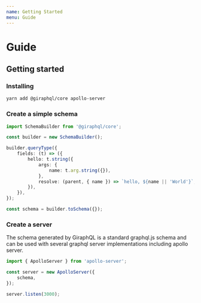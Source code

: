 ```yaml
---
name: Getting Started
menu: Guide
---
```


# Guide

## Getting started

### Installing

```bash
yarn add @giraphql/core apollo-server
```

### Create a simple schema

```typescript
import SchemaBuilder from '@giraphql/core';

const builder = new SchemaBuilder();

builder.queryType({
    fields: (t) => ({
        hello: t.string({
            args: {
                name: t.arg.string({}),
            },
            resolve: (parent, { name }) => `hello, ${name || 'World'}`,
        }),
    }),
});

const schema = builder.toSchema({});
```

### Create a server

The schema generated by GiraphQL is a standard graphql.js schema and can be used with several graphql server implementations including apollo server.

```typescript
import { ApolloServer } from 'apollo-server';

const server = new ApolloServer({
    schema,
});

server.listen(3000);
```

